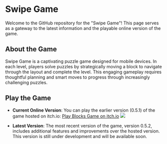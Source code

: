 # Swipe Game

Welcome to the GitHub repository for the "Swipe Game"! This page serves as a gateway to the latest information and the playable online version of the game.

## About the Game

Swipe Game is a captivating puzzle game designed for mobile devices. In each level, players solve puzzles by strategically moving a block to navigate through the layout and complete the level. This engaging gameplay requires thoughtful planning and smart moves to progress through increasingly challenging puzzles.

## Play the Game

- **Current Online Version**: You can play the earlier version (0.5.1) of the game hosted on itch.io:
  [Play Blocks Game on itch.io](https://ikfor.itch.io/blocks) ![](https://img.itch.zone/aW1nLzk4MDM2OTUucG5n/315x250%23c/hqDumt.png)

- **Latest Version**: The most recent version of the game, version 0.5.2, includes additional features and improvements over the hosted version. This version is still under development and will be available soon.
